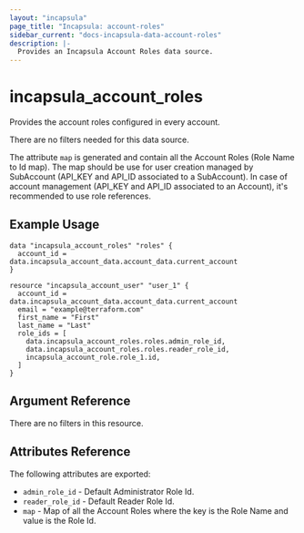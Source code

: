 ```yaml
---
layout: "incapsula"
page_title: "Incapsula: account-roles"
sidebar_current: "docs-incapsula-data-account-roles"
description: |-
  Provides an Incapsula Account Roles data source.
---
```


# incapsula_account_roles

Provides the account roles configured in every account.<p>
There are no filters needed for this data source.

The attribute `map` is generated and contain all the Account Roles (Role Name to Id map).
The map should be use for user creation managed by SubAccount (API_KEY and API_ID associated to a SubAccount).
In case of account management (API_KEY and API_ID associated to an Account), it's recommended to use role references.

## Example Usage

```hcl
data "incapsula_account_roles" "roles" {
  account_id = data.incapsula_account_data.account_data.current_account
}

resource "incapsula_account_user" "user_1" {
  account_id = data.incapsula_account_data.account_data.current_account
  email = "example@terraform.com"
  first_name = "First"
  last_name = "Last"
  role_ids = [
    data.incapsula_account_roles.roles.admin_role_id,
    data.incapsula_account_roles.roles.reader_role_id,
    incapsula_account_role.role_1.id,
  ]
}

```

## Argument Reference

There are no filters in this resource.

## Attributes Reference

The following attributes are exported:

* `admin_role_id` - Default Administrator Role Id.
* `reader_role_id` - Default Reader Role Id.
* `map` - Map of all the Account Roles where the key is the Role Name and value is the Role Id.